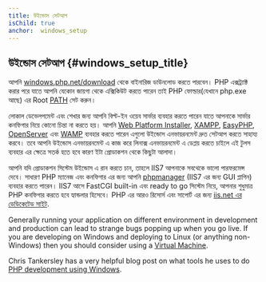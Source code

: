 ```yaml
---
title: উইন্ডোস সেটআপ
isChild: true
anchor:  windows_setup
---
```


## উইন্ডোস সেটআপ {#windows_setup_title}

আপনি [windows.php.net/download][php-downloads] থেকে বাইনারিজ ডাউনলোড করতে পারবেন। PHP এক্সট্র্যাক্ট করার পরে যাতে আপনি যেকোন জায়গা থেকে এক্সিকিউট করতে পারেন তাই PHP ফোল্ডার(যেখানে php.exe আছে) এর Root [PATH][windows-path] সেট করুন।

লোকাল ডেভেলপমেন্ট এবং শেখার জন্য আপনি বিল্ট-ইন ওয়েব সার্ভার ব্যবহার করতে পারেন যাতে আপনাকে সার্ভার কনফিগার নিয়ে কোনো চিন্তা না করতে হয়। আপনি [Web Platform Installer][wpi], [XAMPP][xampp], [EasyPHP][easyphp], [OpenServer][openserver] এবং [WAMP][wamp] ব্যবহার করতে পারেন এগুলো উইন্ডোস এনভায়রনমেন্ট দ্রুত সেটআপ করতে সাহায্য করবে।  তবে আপনি উইন্ডোস এনভায়রনমেন্ট এ কাজ করে লিনাক্স এনভায়রনমেন্ট এ ডেপ্লয় করতে চাইলে এই টুলস ব্যবহার এর ক্ষেত্রে সতর্ক হতে হবে কারণ ইটা প্রোডাকশন থেকে কিছুটা আলাদা।

আপনি যদি প্রোডাকশন সিস্টেম উইন্ডোস এ রান করতে চান, তাহলে IIS7 আপনাকে সবথেকে ভালো পারফরমেন্স দেবে। সাধারণ PHP ম্যানেজ এবং কনফিগার এর জন্য আপনি [phpmanager][phpmanager] (IIS7 এর জন্য GUI প্লাগিন)  ব্যবহার করতে পারেন। IIS7 আসে FastCGI built-in এবং ready to go সিস্টেম নিয়ে, আপনার শুধুমাত্র PHP কনফিগার করতে হবে হ্যান্ডলার হিসেবে। PHP এর আরও রিসোর্স এবং সাপোর্ট এর জন্য [iis.net এর ডেডিকেটেড সাইট][php-iis].

Generally running your application on different environment in development and production can lead to strange bugs popping up when you go
live. If you are developing on Windows and deploying to Linux (or anything non-Windows) then you should consider using a [Virtual Machine](/#virtualization_title).

Chris Tankersley has a very helpful blog post on what tools he uses to do [PHP development using Windows][windows-tools].

[easyphp]: http://www.easyphp.org/
[phpmanager]: http://phpmanager.codeplex.com/
[openserver]: http://open-server.ru/
[wamp]: http://www.wampserver.com/en/
[php-downloads]: http://windows.php.net/download/
[php-iis]: http://php.iis.net/
[windows-path]: http://www.windows-commandline.com/set-path-command-line/
[windows-tools]: http://ctankersley.com/2016/11/13/developing-on-windows-2016/
[wpi]: https://www.microsoft.com/web/downloads/platform.aspx
[xampp]: http://www.apachefriends.org/en/xampp.html
